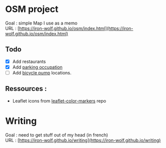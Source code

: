 # OSM project
Goal : simple Map I use as a memo  
URL : [https://iron-wolf.github.io/osm/index.html](https://iron-wolf.github.io/osm/index.html)

## Todo
- [x] Add restaurants
- [x] Add [parking occupation](https://data.rennesmetropole.fr/explore/dataset/export-api-parking-citedia/information/)
- [ ] Add [bicycle pump](https://data.rennesmetropole.fr/explore/dataset/stations-reparation-velo/information/?location=12,48.10663,-1.66082&basemap=0a029a) locations. 

## Ressources :
- Leaflet icons from [leaflet-color-markers](https://github.com/pointhi/leaflet-color-markers) repo


# Writing
Goal : need to get stuff out of my head (in french)  
URL : [https://iron-wolf.github.io/writing](https://iron-wolf.github.io/writing)


